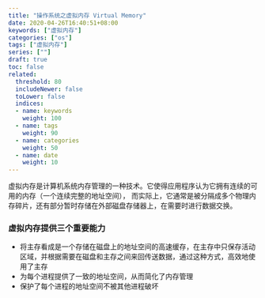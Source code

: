 ```yaml
---
title: "操作系统之虚拟内存 Virtual Memory"
date: 2020-04-26T16:40:51+08:00
keywords: ["虚拟内存"]
categories: ["os"]
tags: ["虚拟内存"]
series: [""]
draft: true
toc: false
related:
  threshold: 80
  includeNewer: false
  toLower: false
  indices:
  - name: keywords
    weight: 100
  - name: tags
    weight: 90
  - name: categories
    weight: 50
  - name: date
    weight: 10
---
```


虚拟内存是计算机系统内存管理的一种技术。它使得应用程序认为它拥有连续的可用的内存（一个连续完整的地址空间），
而实际上，它通常是被分隔成多个物理内存碎片，还有部分暂时存储在外部磁盘存储器上，在需要时进行数据交换。


### 虚拟内存提供三个重要能力
- 将主存看成是一个存储在磁盘上的地址空间的高速缓存，在主存中只保存活动区域，并根据需要在磁盘和主存之间来回传送数据，通过这种方式，高效地使用了主存
- 为每个进程提供了一致的地址空间，从而简化了内存管理
- 保护了每个进程的地址空间不被其他进程破坏




